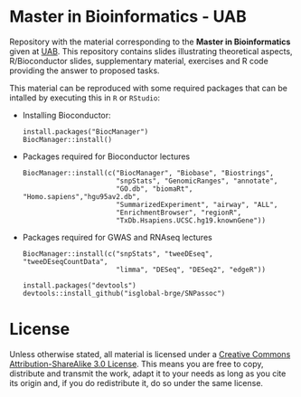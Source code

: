 # Master in Bioinformatics - UAB

Repository with the material corresponding to the  __Master in Bioinformatics__ given at 
[UAB](http://mscbioinformatics.uab.cat/base/base3.asp?sitio=msbioinformatics). This repository contains slides illustrating theoretical aspects, R/Bioconductor slides, supplementary material, exercises and R code providing the answer to proposed tasks.

This material can be reproduced with some required packages that can be intalled by executing this in `R` or `RStudio`:

- Installing Bioconductor:

    ```
    install.packages("BiocManager")
    BiocManager::install()
    ```

- Packages required for Bioconductor lectures

    ```
    BiocManager::install(c("BiocManager", "Biobase", "Biostrings",
                           "snpStats", "GenomicRanges", "annotate",
                           "GO.db", "biomaRt", "Homo.sapiens","hgu95av2.db",
                           "SummarizedExperiment", "airway", "ALL",
                           "EnrichmentBrowser", "regionR",
                           "TxDb.Hsapiens.UCSC.hg19.knownGene"))
    ```

- Packages required for GWAS and RNAseq lectures

    ``` 
    BiocManager::install(c("snpStats", "tweeDEseq", "tweeDEseqCountData",
                           "limma", "DESeq", "DESeq2", "edgeR"))
    
    install.packages("devtools")                       
    devtools::install_github("isglobal-brge/SNPassoc")
    ```

# License
 
Unless otherwise stated, all material is licensed under a
[Creative Commons Attribution-ShareAlike 3.0 License](http://creativecommons.org/licenses/by-sa/3.0/).
This means you are free to copy, distribute and transmit the work,
adapt it to your needs as long as you cite its origin and, if you do
redistribute it, do so under the same license.

